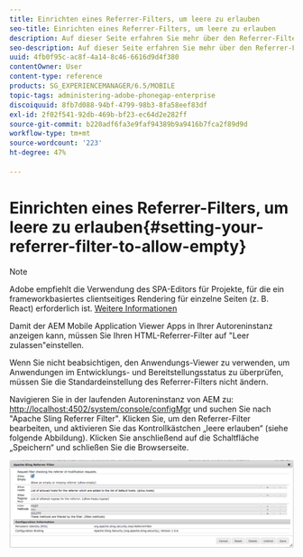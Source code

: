 ```yaml
---
title: Einrichten eines Referrer-Filters, um leere zu erlauben
seo-title: Einrichten eines Referrer-Filters, um leere zu erlauben
description: Auf dieser Seite erfahren Sie mehr über den Referrer-Filter. Damit der AEM Mobile Application Viewer Apps in Ihrer Autoreninstanz anzeigen kann, müssen Sie Ihren HTML-Referrer-Filter auf "Leer zulassen"einstellen.
seo-description: Auf dieser Seite erfahren Sie mehr über den Referrer-Filter. Damit der AEM Mobile Application Viewer Apps in Ihrer Autoreninstanz anzeigen kann, müssen Sie Ihren HTML-Referrer-Filter auf "Leer zulassen"einstellen.
uuid: 4fb0f95c-ac8f-4a14-8c46-6616d9d4f380
contentOwner: User
content-type: reference
products: SG_EXPERIENCEMANAGER/6.5/MOBILE
topic-tags: administering-adobe-phonegap-enterprise
discoiquuid: 8fb7d088-94bf-4799-98b3-8fa58eef83df
exl-id: 2f02f541-92db-469b-bf23-ec64d2e282ff
source-git-commit: b220adf6fa3e9faf94389b9a9416b7fca2f89d9d
workflow-type: tm+mt
source-wordcount: '223'
ht-degree: 47%

---
```


# Einrichten eines Referrer-Filters, um leere zu erlauben{#setting-your-referrer-filter-to-allow-empty}

>[!NOTE]
>
>Adobe empfiehlt die Verwendung des SPA-Editors für Projekte, für die ein frameworkbasiertes clientseitiges Rendering für einzelne Seiten (z. B. React) erforderlich ist. [Weitere Informationen](/help/sites-developing/spa-overview.md)

Damit der AEM Mobile Application Viewer Apps in Ihrer Autoreninstanz anzeigen kann, müssen Sie Ihren HTML-Referrer-Filter auf &quot;Leer zulassen&quot;einstellen.

Wenn Sie nicht beabsichtigen, den Anwendungs-Viewer zu verwenden, um Anwendungen im Entwicklungs- und Bereitstellungsstatus zu überprüfen, müssen Sie die Standardeinstellung des Referrer-Filters nicht ändern.

Navigieren Sie in der laufenden Autoreninstanz von AEM zu: [http://localhost:4502/system/console/configMgr](http://localhost:4502/system/console/configMgr) und suchen Sie nach &quot;Apache Sling Referrer Filter&quot;. Klicken Sie, um den Referrer-Filter bearbeiten, und aktivieren Sie das Kontrollkästchen „leere erlauben“ (siehe folgende Abbildung). Klicken Sie anschließend auf die Schaltfläche „Speichern“ und schließen Sie die Browserseite.

![Referrer-Filtereinstellungen](assets/chlimage_1-106.png)
